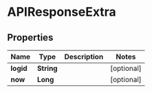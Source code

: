 

# APIResponseExtra

## Properties

Name | Type | Description | Notes
------------ | ------------- | ------------- | -------------
**logid** | **String** |  |  [optional]
**now** | **Long** |  |  [optional]



